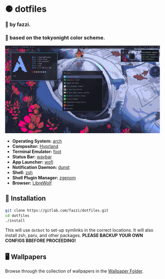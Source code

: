 # ⚈ dotfiles

### 🔷 by fazzi.
### 🌃 based on the tokyonight color scheme.

<p align="center">
  <img src="assets/preview.png" alt="Rice Showcase">
</p>

- **Operating System:** [arch](https://archlinux.org/)
- **Compositor:** [Hyprland](https://github.com/hyprwm/Hyprland)
- **Terminal Emulator:** [foot](https://codeberg.org/dnkl/foot)
- **Status Bar:** [waybar](https://github.com/Alexays/Waybar/)
- **App Launcher:** [wofi](https://hg.sr.ht/~scoopta/wofi)
- **Notification Daemon:** [dunst](https://github.com/dunst-project/dunst)
- **Shell:** [zsh](https://www.zsh.org/)
- **Shell Plugin Manager:** [zgenom](https://github.com/jandamm/zgenom)
- **Browser:** [LibreWolf](https://librewolf.net/)

## 📁 Installation

```bash
git clone https://gitlab.com/fazzi/dotfiles.git
cd dotfiles
./install
```

This will use `dotbot` to set-up symlinks in the correct locations. It will also install zsh, paru, and other packages. **PLEASE BACKUP YOUR OWN CONFIGS BBEFORE PROCEEDING!**

## 🖥️ Wallpapers

Browse through the collection of wallpapers in the [Wallpaper Folder](https://gitlab.com/fazzi/dotfiles/-/tree/hyprland-laptop/Wallpapers "wallpaper folder").
